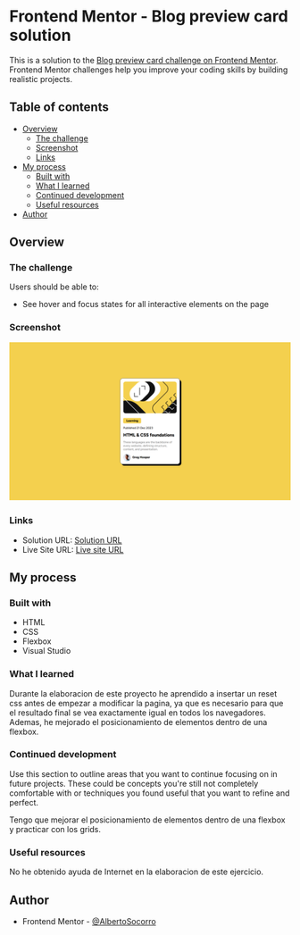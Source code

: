# Frontend Mentor - Blog preview card solution

This is a solution to the [Blog preview card challenge on Frontend Mentor](https://www.frontendmentor.io/challenges/blog-preview-card-ckPaj01IcS). Frontend Mentor challenges help you improve your coding skills by building realistic projects. 

## Table of contents

- [Overview](#overview)
  - [The challenge](#the-challenge)
  - [Screenshot](#screenshot)
  - [Links](#links)
- [My process](#my-process)
  - [Built with](#built-with)
  - [What I learned](#what-i-learned)
  - [Continued development](#continued-development)
  - [Useful resources](#useful-resources)
- [Author](#author)

## Overview

### The challenge

Users should be able to:

- See hover and focus states for all interactive elements on the page

### Screenshot

![](./screenshot.jpg)

### Links

- Solution URL: [Solution URL](https://github.com/AlbertoSocorro/blog-preview-card-main)
- Live Site URL: [Live site URL](https://albertosocorro.github.io/blog-preview-card-main/)

## My process

### Built with

- HTML
- CSS
- Flexbox
- Visual Studio

### What I learned

Durante la elaboracion de este proyecto he aprendido a insertar un reset css antes de empezar a modificar la pagina, ya que es necesario para que el resultado final se vea exactamente igual en todos los navegadores.
Ademas, he mejorado el posicionamiento de elementos dentro de una flexbox.

### Continued development

Use this section to outline areas that you want to continue focusing on in future projects. These could be concepts you're still not completely comfortable with or techniques you found useful that you want to refine and perfect.

Tengo que mejorar el posicionamiento de elementos dentro de una flexbox y practicar con los grids.

### Useful resources

No he obtenido ayuda de Internet en la elaboracion de este ejercicio.

## Author

- Frontend Mentor - [@AlbertoSocorro](https://www.frontendmentor.io/profile/albertosocorro)
